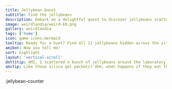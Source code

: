 ```yaml
---
title: Jellybean Quest
subtitle: Find the jellybeans
description: Embark on a delightful quest to discover jellybeans scattered across the website and earn exclusive karma rewards.
image: weirdlandia/weird-69.png
gallery: weirdlandia
tags: ['home']
icon: game-icons:mermaid
tooltip: Ready for a hunt? Find all 11 jellybeans hidden across the site to earn special karma. Note - 'Art Critic' and 'Social Activist' jellybeans are not currently earnable.
amibot: Now you tell me!
sort: highlight
layout: 'vertical-scroll'
dottitip: AMI, I scattered a bunch of jellybeans around the laboratory for visitors to find. How do we tell them that they absolutely SHOULD NOT EAT them.
amitip: Like those silica gel packets? Uhm, what happens if they eat them? Are we talking hemlock-bad or Bruce Banner-bad? Because humans will eat jellybeans off a laboratory floor if they thought it might give them superpowers.
---
```


:jellybean-counter
